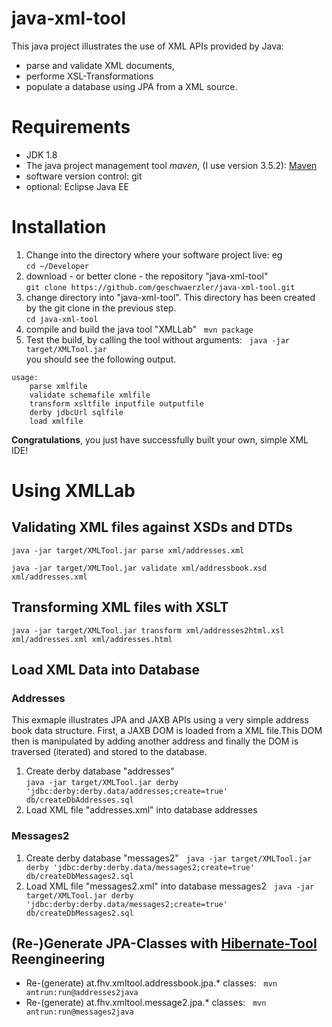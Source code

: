 # java-xml-tool
This java project illustrates the use of XML APIs provided by Java:
* parse and validate XML documents,
* performe XSL-Transformations
* populate a database using JPA from a XML source.

# Requirements
* JDK 1.8
* The java project management tool _maven_, (I use version 3.5.2): [Maven](https://maven.apache.org/)
* software version control: git
* optional: Eclipse Java EE

# Installation
1. Change into the directory where your software project live: eg  
`cd ~/Developer`
1. download - or better clone - the repository "java-xml-tool"  
`git clone https://github.com/geschwaerzler/java-xml-tool.git`
1. change directory into "java-xml-tool". This directory has been created by the git clone in the previous step.  
`cd java-xml-tool`
1. compile and build the java tool "XMLLab"  
`mvn package`
1. Test the build, by calling the tool without arguments:  
`java -jar target/XMLTool.jar`  
you should see the following output.


```  
usage:  
	parse xmlfile  
	validate schemafile xmlfile  
	transform xsltfile inputfile outputfile  
	derby jdbcUrl sqlfile  
	load xmlfile  
```

**Congratulations**, you just have successfully built your own, simple XML IDE!

# Using XMLLab

## Validating XML files against XSDs and DTDs

`java -jar target/XMLTool.jar parse xml/addresses.xml`

`java -jar target/XMLTool.jar validate xml/addressbook.xsd xml/addresses.xml`

## Transforming XML files with XSLT

`java -jar target/XMLTool.jar transform xml/addresses2html.xsl xml/addresses.xml xml/addresses.html`

## Load XML Data into Database

### Addresses
This exmaple illustrates JPA and JAXB APIs using a very simple address book data structure. First, a JAXB DOM is loaded from a XML file.This DOM then is manipulated by adding another address and finally the DOM is traversed (iterated) and stored to the database.

1. Create derby database "addresses"  
`java -jar target/XMLTool.jar derby 'jdbc:derby:derby.data/addresses;create=true' db/createDbAddresses.sql`
1. Load XML file "addresses.xml" into database addresses

### Messages2
1. Create derby database "messages2"  
`java -jar target/XMLTool.jar derby 'jdbc:derby:derby.data/messages2;create=true' db/createDbMessages2.sql`
1. Load XML file "messages2.xml" into database messages2  
`java -jar target/XMLTool.jar derby 'jdbc:derby:derby.data/messages2;create=true' db/createDbMessages2.sql`

## (Re-)Generate JPA-Classes with [Hibernate-Tool](http://hibernate.org/tools/) Reengineering

* Re-(generate) at.fhv.xmltool.addressbook.jpa.* classes:  
`mvn antrun:run@addresses2java`
* Re-(generate) at.fhv.xmltool.message2.jpa.* classes:  
`mvn antrun:run@messages2java`
